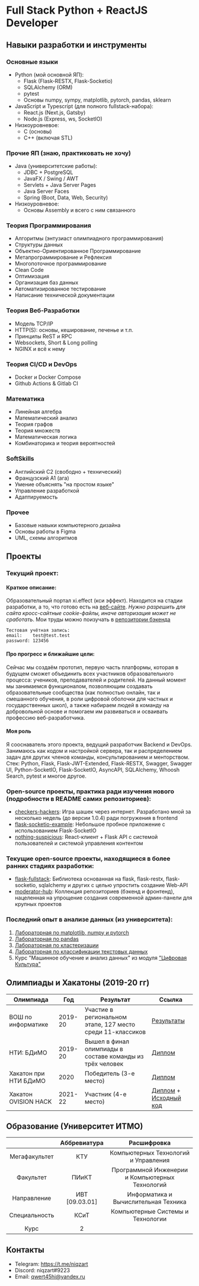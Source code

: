 # Full Stack Python + ReactJS Developer

## Навыки разработки и инструменты
### Основные языки
- Python (мой основной ЯП):
  - Flask (Flask-RESTX, Flask-Socketio)
  - SQLAlchemy (ORM)
  - pytest
  - Основы numpy, sympy, matplotlib, pytorch, pandas, sklearn
- JavaScript и Typescript (для полного fullstack-набора):
  - React.js (Next.js, Gatsby)
  - Node.js (Express, ws, SocketIO)
- Низкоуровневое:
  - C (основы)
  - C++ (включая STL)
  
### Прочие ЯП (знаю, практиковать не хочу)
- Java (университетские работы):
  - JDBC + PostgreSQL
  - JavaFX / Swing / AWT
  - Servlets + Java Server Pages
  - Java Server Faces
  - Spring (Boot, Data, Web, Security)
- Низкоуровневое:
  - Основы Assembly и всего с ним связанного

### Теория Программирования
- Алгоритмы (энтузиаст олимпиадного программирования)
- Структуры данных
- Объектно-Ориентированное Программирование
- Метапрограммирование и Рефлексия
- Многопоточное программирование
- Clean Code
- Оптимизация
- Организация баз данных
- Автоматизированное тестирование
- Написание технической документации

### Теория Веб-Разработки
- Модель TCP/IP
- HTTP(S): основы, кеширование, печенье и т.п.
- Принципы ReST и RPC
- Websockets, Short & Long polling
- NGINX и всё к нему

### Теория CI/CD и DevOps
- Docker и Docker Compose
- Github Actions & Gitlab CI

### Математика
- Линейная алгебра
- Математический анализ
- Теория графов
- Теория множеств
- Математическая логика
- Комбинаторика и теория вероятностей

### SoftSkills
- Английский C2 (свободно + технический)
- Французский A1 (ага)
- Умение объяснять "на простом языке"
- Управление разработкой
- Адаптируемость

### Прочее
- Базовые навыки компьютерного дизайна
- Основы работы в Figma
- UML, схемы алгоритмов

## Проекты
### Текущий проект:
#### Краткое описание:
Образовательный портал xi.effect (кси эффект). Находится на стадии разработки, а то, что готово есть на [веб-сайте](https://xieffect.ru/). *Нужно разрешить для сайта кросс-сайтные cookie-файлы, иначе авторизация может не сработать*. Мои труды можно поизучать в [репозитории бэкенда](https://github.com/xi-effect/xieffect-backend)
```
Тестовая учётная запись:
email:    test@test.test
password: 123456
```

#### Про прогресс и ближайшие цели:
Сейчас мы создаём прототип, первую часть платформы, которая в будущем сможет объединить всех участников образовательного процесса: учеников, преподавателей и родителей. На данный момент мы занимаемся функционалом, позволяющим создавать образовательные сообщества (как полностью онлайн, так и смешанного обучения, в роли цифровой оболочки для частных и государственных школ), а также набираем людей в команду на добровольной основе и помогаем им развиваться и осваивать профессию веб-разработчика.

#### Моя роль
Я сооснаватель этого проекта, ведущий разработчик Backend и DevOps. Занимаюсь как кодом и настройкой сервера, так и распределением задач для других членов команды, консультированием и менторством. Стек: Python, Flask, Flask-JWT-Extended, Flask-RESTX, Swagger, Swagger UI, Python-SocketIO, Flask-SocketIO, AsyncAPI, SQLAlchemy, Whoosh Search, pytest и многое другое.

### Open-source проекты, практика ради изучения нового (подробности в README самих репозиториев):
- [checkers-hackers](https://github.com/niqzart/checkers-hackers): Игра шашек через интернет. Разработано мной за несколько недель (до версии 1.0.4) ради погружения в frontend
- [flask-socketio-example](https://github.com/niqzart/flask-socketio-example): Небольшое пробное приложение с использованием Flask-SocketIO
- [nothing-suspicious](https://github.com/niqzart/nothing-suspicious): React-клиент + Flask API с системой пользователей и системой управления контентом

### Текущие open-source проекты, находящиеся в более ранних стадиях разработки:
- [flask-fullstack](https://github.com/niqzart/flask-fullstack): Библиотека основанная на flask, flask-restx, flask-socketio, sqlalchemy и других с целью упростить создание Web-API
- [moderator-hub](https://github.com/niqzart/mub-backend-example): Коллекция репозиториев (бэкенд и фронтенд), нацеленная на упрощение создания современной админ-панели для крупных проектов

### Последний опыт в анализе данных (из университета):
1. [Лабораторная по matplotlib, numpy и pytorch](https://colab.research.google.com/drive/1DBtdDByB4iUNwYZdosLR4YMdnXfbzRiP?usp=sharing)
2. [Лабораторная по pandas](https://colab.research.google.com/drive/1KwkEG12Y3sXam4e2hbXkwAyIt7pNQ4u5?usp=sharing)
3. [Лабораторная по кластеризации](https://colab.research.google.com/drive/1X9E7biB7WkjiXAwTr2KDu4uy_tL_BIYK#scrollTo=6Zv_L_U8eGod)
4. [Лабораторная по классификации текстовых данных](https://colab.research.google.com/drive/1EWpnK8t400mXzJZUY5rhOPTb2yss6Cu9#scrollTo=9kFJqnPdxBDG)
5. Курс "Машинное обучение и анализ данных" из модуля ["Цифровая Культура"](https://student.itmo.ru/ru/digital_culture_bach/)

## Олимпиады и Хакатоны (2019-20 гг)
| Олимпиада             | Год     | Результат                                                  | Ссылка                                                                                                                                            |
| --------------------- | ------- | ---------------------------------------------------------- | ------------------------------------------------------------------------------------------------------------------------------------------------- |
| ВОШ по информатике    | 2019-20 | Участие в региональном этапе, 127 место среди 11-классиков | [Результаты](http://neerc.ifmo.ru/school/archive/2019-2020/ru-olymp-spb-regional-2020-standings-11.html)                                          |
| НТИ: БДиМО            | 2019-20 | Вышел в финал олимпиады в составе команды из трёх человек  | [Диплом](https://drive.google.com/file/d/1iJt_AmVkU_fOdRqZ_DLk8gErqT9_OMTb/view)                                                                  |
| Хакатон при НТИ БДиМО | 2020    | Победитель (3-е место)                                     | [Диплом](TBA)                                                                                                                                     |
| Хакатон OVISION HACK  | 2021-22 | Участник (4-е место)                                       | [Диплом](https://drive.google.com/drive/folders/1Mc3j1FcLMOiDfXvsxsKSNUXz76VGlRIu) + [Исходный код](https://github.com/niqzart/ovision-hack-2021) |

## Образование (Университет ИТМО)
|               |  Аббревиатура  |                   Расшифровка                   |
| :-----------: | :------------: | :---------------------------------------------: |
| Мегафакультет |      КТУ       |      Компьютерных Технологий и Управления       |
|   Факультет   |     ПИиКТ      | Программной Инженерии и Компьютерных Технологий |
|  Направление  | ИВТ [09.03.01] |      Информатика и Вычислительная Техника       |
| Специальность |      КСиТ      |        Компьютерные Системы и Технологии        |
|     Курс      |       2        |

## Контакты
- Telegram: https://t.me/niqzart
- Discord: niqzart#9223
- Email: qwert45hi@yandex.ru
